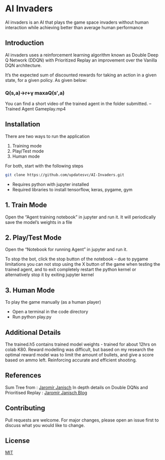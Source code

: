 # AI Invaders

AI invaders is an AI that plays the game space invaders without human interaction while achieving better than average human performance

## Introduction

AI invaders uses a reinforcement learning algorithm known as Double Deep Q Network (DDQN) with Prioritized Replay an improvement over the Vanilla DQN architecture.

It’s the expected sum of discounted rewards for taking an action in a given state, for a given policy. As given below:

### **Q(s,a)→r+γ maxaQ(s′,a)**

You can find a short video of the trained agent in the folder submitted. – Trained Agent Gameplay.mp4

## Installation

There are two ways to run the application

1. Training mode
2. Play/Test mode
3. Human mode

For both, start with the following steps

```bash
git clone https://github.com/updatesvc/AI-Invaders.git
```

- Requires python with jupyter installed
- Required libraries to install tensorflow, keras, pygame, gym

## 1. Train Mode

Open the “Agent training notebook” in jupyter and run it.
It will periodically save the model’s weights in a file

## 2. Play/Test Mode

Open the “Notebook for running Agent” in jupyter and run it.

To stop the bot, click the stop button of the notebook – due to pygame limitations you can not stop using the X button of the game when testing the trained agent, and to exit completely restart the python kernel or alternatively stop it by exiting jupyter kernel

## 3. Human Mode

To play the game manually (as a human player)

- Open a terminal in the code directory
- Run python play.py

## Additional Details

The trained.h5 contains trained model weights - trained for about 12hrs on colab K80. Reward modelling was difficult, but based on my research the optimal reward model was to limit the amount of bullets, and give a score based on ammo left. Reinforcing accurate and efficient shooting.

## References

Sum Tree from : [Jaromír Janisch](https://github.com/jaromiru/AI-blog/blob/master/SumTree.py)
In depth details on Double DQNs and Prioritised Replay : [Jaromír Janisch Blog](https://jaromiru.com/2016/11/07/lets-make-a-dqn-double-learning-and-prioritized-experience-replay/)

## Contributing

Pull requests are welcome. For major changes, please open an issue first to discuss what you would like to change.

## License

[MIT](https://choosealicense.com/licenses/mit/)
